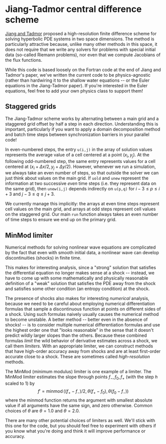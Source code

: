# Jiang-Tadmor central difference scheme

[Jiang and Tadmor][jt] proposed a high-resolution finite difference
scheme for solving hyperbolic PDE systems in two space dimensions.
The method is particularly attractive because, unlike many other
methods in this space, it does not require that we write any
solvers for problems with special initial data (so-called Riemann
problems), nor even that we compute Jacobians of the flux
functions.

While this code is based loosely on the Fortran code at the end of
Jiang and Tadmor's paper, we've written the current code to be
physics-agnostic (rather than hardwiring it to the shallow water
equations -- or the Euler equations in the Jiang-Tadmor paper).
If you're interested in the Euler equations, feel free to add your
own physics class to support them!

[jt]: http://www.cscamm.umd.edu/tadmor/pub/central-schemes/Jiang-Tadmor.SISSC-98.pdf

## Staggered grids

The Jiang-Tadmor scheme works by alternating between a main grid
and a staggered grid offset by half a step in each direction.
Understanding this is important, particularly if you want to apply
a domain decomposition method and batch time steps between
synchronization barriers in your parallel code!

In even-numbered steps, the entry `u(i,j)` in the array of solution
values represents the average value of a cell centered at a point
$(x_i,y_j)$.  At the following odd-numbered step, the same entry
represents values for a cell centered at $(x_i + \Delta x/2, y_j +
\Delta y/2)$.  However, whenever we run a simulation, we always take
an even number of steps, so that outside the solver we can just think
about values on the main grid.  If `uold` and `unew` represent the
information at two successive *even* time steps (i.e. they represent
data on the same grid), then `unew(i,j)` depends indirectly on
`u(p,q)` for $i-3 \leq p \leq i+3$ and $j-3 \leq q \leq j+3$.

We currently manage this implicitly: the arrays at even time steps
represent cell values on the main grid, and arrays at odd steps
represent cell values on the staggered grid.  Our main `run`
function always takes an even number of time steps to ensure we end
up on the primary grid.

## MinMod limiter

Numerical methods for solving nonlinear wave equations are
complicated by the fact that even with smooth initial data, a
nonlinear wave can develop discontinuities (shocks) in finite time.

This makes for interesting analysis, since a "strong" solution
that satisfies the differential equation no longer makes sense at
a shock -- instead, we have to come up with some mathematically
and physically reasonable definition of a "weak" solution that
satisfies the PDE away from the shock and satisfies some other
condition (an entropy condition) at the shock.

The presence of shocks also makes for interesting *numerical*
analysis, because we need to be careful about employing numerical
differentiation formulas that sample a discontinuous function at
points on different sides of a shock.  Using such formulas naively
usually causes the numerical method to become unstable.  A better
method -- better even in the absence of shocks! -- is to consider
multiple numerical differentiation formulas and use the highest
order one that "looks reasonable" in the sense that it doesn't
predict wildly larger slopes than the others.  Because these
combined formulas *limit* the wild behavior of derivative estimates
across a shock, we call them *limiters*.  With an appropriate limiter,
we can construct methods that have high-order accuracy away from shocks
and are at least first-order accurate close to a shock.  These are
sometimes called *high-resolution* methods.

The MinMod (minimum modulus) limiter is one example of a limiter.
The MinMod limiter estimates the slope through points $f_-, f_0, f_+$
(with the step $h$ scaled to 1) by
$$
  f' = \operatorname{minmod}((f_+-f_-)/2, \theta(f_+-f_0), \theta(f_0-f_-))
$$
where the minmod function returns the argument with smallest absolute
value if all arguments have the same sign, and zero otherwise.
Common choices of $\theta$ are $\theta = 1.0$ and $\theta = 2.0$.

There are many other potential choices of limiters as well.  We'll
stick with this one for the code, but you should feel free to
experiment with others if you know what you're doing and think it
will improve performance or accuracy.


